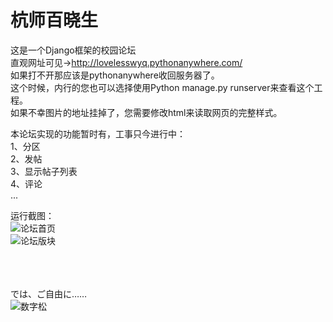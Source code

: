 # 杭师百晓生
这是一个Django框架的校园论坛</br>
直观网址可见→http://lovelesswyq.pythonanywhere.com/</br>
如果打不开那应该是pythonanywhere收回服务器了。</br>
这个时候，内行的您也可以选择使用Python manage.py runserver来查看这个工程。</br>
如果不幸图片的地址挂掉了，您需要修改html来读取网页的完整样式。</br>

本论坛实现的功能暂时有，工事只今进行中：</br>
1、分区</br>
2、发帖</br>
3、显示帖子列表</br>
4、评论</br>
...</br>

运行截图：</br>
<img src="https://wx1.sinaimg.cn/mw690/006fZNl0gy1fmd4isebb3j311u0iwtao.jpg"  alt="论坛首页" /></br>
<img src="https://wx1.sinaimg.cn/mw690/006fZNl0gy1fmd4isdyumj30me0igq4f.jpg"  alt="论坛版块" /></br>

</br></br></br>
では、ご自由に……</br>
<img src="http://img5.duitang.com/uploads/item/201601/11/20160111201336_EkhSe.jpeg"  alt="数字松" />
